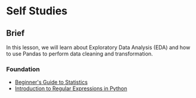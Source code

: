 # Self Studies

## Brief

In this lesson, we will learn about Exploratory Data Analysis (EDA) and how to use Pandas to perform data cleaning and transformation.

### Foundation

- [Beginner's Guide to Statistics](https://www.analyticsvidhya.com/blog/2021/08/a-beginners-guide-to-statistics-for-machine-learning/)
- [Introduction to Regular Expressions in Python](https://developers.google.com/edu/python/regular-expressions)

